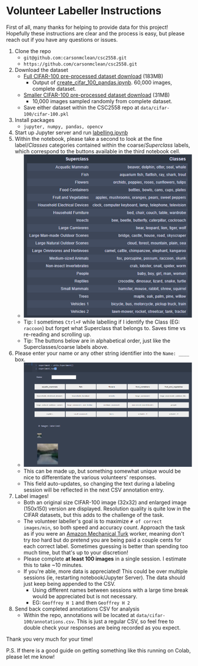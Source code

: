 # Volunteer Labeller Instructions

First of all, many thanks for helping to provide data for this project! Hopefully these instructions are clear and the process is easy, but please reach out if you have any questions or issues.

1. Clone the repo
   * `git@github.com:carsonmclean/csc2558.git`
   *  `https://github.com/carsonmclean/csc2558.git`
2. Download the dataset
   * [Full CIFAR-100 pre-processed dataset download](https://drive.google.com/file/d/1OopivzWB4wVVZXxTg6hHv2oh_Ol6MnXc/view?usp=sharing) (183MB)
     * Output of [create_cifar_100_pandas.ipynb](../src/notebooks/create_cifar_100_pandas.ipynb). 60,000 images, complete dataset.
   * [Smaller CIFAR-100 pre-processed dataset download](https://drive.google.com/file/d/1gkVRbQ-hYa01X1FqRcjXagjT-HyRAMII/view?usp=sharing) (31MB)
     * 10,000 images sampled randomly from complete dataset.
    * Save either dataset within the CSC2558 repo at `data/cifar-100/cifar-100.pkl`
3. Install packages
   * `jupyter, numpy, pandas, opencv`
4. Start up Jupyter server and run [labelling.ipynb](../src/notebooks/labelling.ipynb)
5. Within the notebook, please take a second to look at the fine label/_Classes_ categories contained within the coarse/_Superclass_ labels, which correspond to the buttons available in the third notebook cell.
   * ![Suprclasses & Classes](images/superclasses_classes.PNG)
   * Tip: I sometimes `Ctrl+F` while labelling if I identify the Class (EG: `raccoon`) but forget what Superclass that belongs to. Saves time vs re-reading and scrolling up.
   * Tip: The buttons below are in alphabetical order, just like the Superclasses/coarse labels above.
6. Please enter your name or any other string identifier into the `Name: ____` box.
   * ![Experiment](images/experiment.PNG)
   * This can be made up, but something somewhat unique would be nice to differentiate the various volunteers' responses.
   * This field auto-updates, so changing the text during a labeling session will be reflected in the next CSV annotation entry.
7. Label images!
   * Both an original size CIFAR-100 image (32x32) and enlarged image (150x150) version are displayed. Resolution quality is quite low in the CIFAR datasets, but this adds to the challenge of the task.
   * The volunteer labeller's goal is to maximize `# of correct images/min`, so both speed and accuracy count. Approach the task as if you were an [Amazon Mechanical Turk](https://www.mturk.com/) worker, meaning don't try _too_ hard but do pretend you are being paid a couple cents for each correct label. Sometimes guessing is better than spending too much time, but that's up to your discretion!
   * Please complete **at least 100 images** in a single session. I estimate this to take ~10 minutes.
   * If you're able, more data is appreciated! This could be over multiple sessions (ie, restarting notebook/Jupyter Server). The data should just keep being appended to the CSV.
     * Using different names between sessions with a large time break would be appreciated but is not necessary.
     * EG: `Geoffrey H 1` and then `Geoffrey H 2`
8. Send back completed annotations CSV for analysis
    * Within the repo, annotations will be located at `data/cifar-100/annotations.csv`. This is just a regular CSV, so feel free to double check your responses are being recorded as you expect.
    
    
Thank you very much for your time! 

P.S.
If there is a good guide on getting something like this running on Colab, please let me know! 